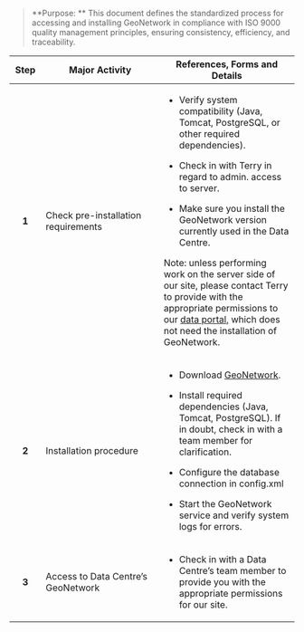> **Purpose:  **
> This document defines the standardized process for accessing and installing GeoNetwork in compliance with ISO 9000 quality management principles, ensuring consistency, efficiency, and traceability.

<table>
<colgroup>
<col style="width: 11%" />
<col style="width: 41%" />
<col style="width: 47%" />
</colgroup>
<thead>
<tr>
<th style="text-align: center;"><strong>Step</strong></th>
<th><strong>Major Activity</strong></th>
<th><strong>References, Forms and Details</strong></th>
</tr>
</thead>
<tbody>
<tr>
<td style="text-align: center;"><strong>1</strong></td>
<td>Check pre-installation requirements</td>
<td><ul>
<li><p>Verify system compatibility (Java, Tomcat, PostgreSQL, or other required dependencies).</p></li>
<li><p>Check in with Terry in regard to admin. access to server.</p></li>
<li><p>Make sure you install the GeoNetwork version currently used in the Data Centre.</p></li>
</ul>
<p>Note: unless performing work on the server side of our site, please contact Terry to provide with the appropriate permissions to our <a href="https://soggy2.zoology.ubc.ca/geonetwork/srv/eng/catalog.search#/home">data portal,</a> which does not need the installation of GeoNetwork.</p></td>
</tr>
<tr>
<td style="text-align: center;"><strong>2</strong></td>
<td>Installation procedure</td>
<td><ul>
<li><p>Download <a href="https://docs.geonetwork-opensource.org/4.2/">GeoNetwork</a>.</p></li>
<li><p>Install required dependencies (Java, Tomcat, PostgreSQL). If in doubt, check in with a team member for clarification.</p></li>
<li><p>Configure the database connection in config.xml</p></li>
<li><p>Start the GeoNetwork service and verify system logs for errors.</p></li>
</ul></td>
</tr>
<tr>
<td style="text-align: center;"><strong>3</strong></td>
<td>Access to Data Centre’s GeoNetwork</td>
<td><ul>
<li><p>Check in with a Data Centre’s team member to provide you with the appropriate permissions for our site.</p></li>
</ul></td>
</tr>
</tbody>
</table>

